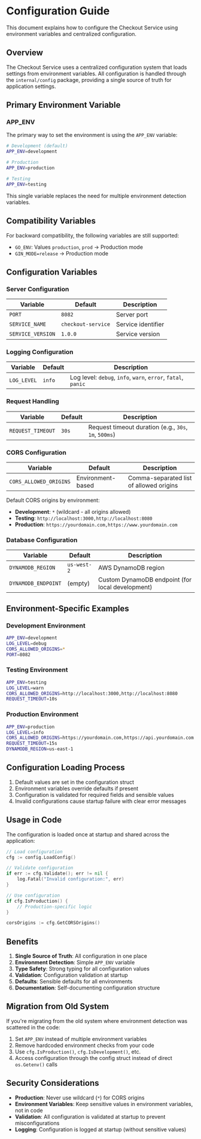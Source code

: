 # Configuration Guide

This document explains how to configure the Checkout Service using environment variables and centralized configuration.

## Overview

The Checkout Service uses a centralized configuration system that loads settings from environment variables. All configuration is handled through the `internal/config` package, providing a single source of truth for application settings.

## Primary Environment Variable

### APP_ENV
The primary way to set the environment is using the `APP_ENV` variable:

```bash
# Development (default)
APP_ENV=development

# Production
APP_ENV=production

# Testing
APP_ENV=testing
```

This single variable replaces the need for multiple environment detection variables.

## Compatibility Variables

For backward compatibility, the following variables are still supported:

- `GO_ENV`: Values `production`, `prod` → Production mode
- `GIN_MODE=release` → Production mode

## Configuration Variables

### Server Configuration

| Variable | Default | Description |
|----------|---------|-------------|
| `PORT` | `8082` | Server port |
| `SERVICE_NAME` | `checkout-service` | Service identifier |
| `SERVICE_VERSION` | `1.0.0` | Service version |

### Logging Configuration

| Variable | Default | Description |
|----------|---------|-------------|
| `LOG_LEVEL` | `info` | Log level: `debug`, `info`, `warn`, `error`, `fatal`, `panic` |

### Request Handling

| Variable | Default | Description |
|----------|---------|-------------|
| `REQUEST_TIMEOUT` | `30s` | Request timeout duration (e.g., `30s`, `1m`, `500ms`) |

### CORS Configuration

| Variable | Default | Description |
|----------|---------|-------------|
| `CORS_ALLOWED_ORIGINS` | Environment-based | Comma-separated list of allowed origins |

Default CORS origins by environment:
- **Development**: `*` (wildcard - all origins allowed)
- **Testing**: `http://localhost:3000,http://localhost:8080`
- **Production**: `https://yourdomain.com,https://www.yourdomain.com`

### Database Configuration

| Variable | Default | Description |
|----------|---------|-------------|
| `DYNAMODB_REGION` | `us-west-2` | AWS DynamoDB region |
| `DYNAMODB_ENDPOINT` | (empty) | Custom DynamoDB endpoint (for local development) |

## Environment-Specific Examples

### Development Environment

```bash
APP_ENV=development
LOG_LEVEL=debug
CORS_ALLOWED_ORIGINS=*
PORT=8082
```

### Testing Environment

```bash
APP_ENV=testing
LOG_LEVEL=warn
CORS_ALLOWED_ORIGINS=http://localhost:3000,http://localhost:8080
REQUEST_TIMEOUT=10s
```

### Production Environment

```bash
APP_ENV=production
LOG_LEVEL=info
CORS_ALLOWED_ORIGINS=https://yourdomain.com,https://api.yourdomain.com
REQUEST_TIMEOUT=15s
DYNAMODB_REGION=us-east-1
```

## Configuration Loading Process

1. Default values are set in the configuration struct
2. Environment variables override defaults if present
3. Configuration is validated for required fields and sensible values
4. Invalid configurations cause startup failure with clear error messages

## Usage in Code

The configuration is loaded once at startup and shared across the application:

```go
// Load configuration
cfg := config.LoadConfig()

// Validate configuration
if err := cfg.Validate(); err != nil {
    log.Fatal("Invalid configuration:", err)
}

// Use configuration
if cfg.IsProduction() {
    // Production-specific logic
}

corsOrigins := cfg.GetCORSOrigins()
```

## Benefits

1. **Single Source of Truth**: All configuration in one place
2. **Environment Detection**: Simple `APP_ENV` variable
3. **Type Safety**: Strong typing for all configuration values
4. **Validation**: Configuration validation at startup
5. **Defaults**: Sensible defaults for all environments
6. **Documentation**: Self-documenting configuration structure

## Migration from Old System

If you're migrating from the old system where environment detection was scattered in the code:

1. Set `APP_ENV` instead of multiple environment variables
2. Remove hardcoded environment checks from your code
3. Use `cfg.IsProduction()`, `cfg.IsDevelopment()`, etc.
4. Access configuration through the config struct instead of direct `os.Getenv()` calls

## Security Considerations

- **Production**: Never use wildcard (`*`) for CORS origins
- **Environment Variables**: Keep sensitive values in environment variables, not in code
- **Validation**: All configuration is validated at startup to prevent misconfigurations
- **Logging**: Configuration is logged at startup (without sensitive values) 